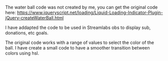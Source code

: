 The water ball code was not created by me, you can get the original code here: https://www.jqueryscript.net/loading/Liquid-Loading-Indicator-Plugin-jQuery-createWaterBall.html

I have addapted the code to be used in Streamlabs obs to display sub, donations, etc goals.

The original code works with a range of values to select the color of the ball. I have create a small code to have a smoother transition between colors using hsl.

